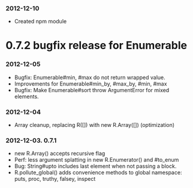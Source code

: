 ### 2012-12-10

- Created npm module

# 0.7.2 bugfix release for Enumerable

### 2012-12-05

- Bugfix: Enumerable#min, #max do not return wrapped value.
- Improvements for Enumerable#min_by, #max_by, #min, #max
- Bugfix: Make Enumerable#sort throw ArgumentError for mixed elements.

### 2012-12-04

- Array cleanup, replacing R([]) with new R.Array([]) (optimization)

### 2012-12-03. 0.7.1

- new R.Array() accepts recursive flag
- Perf: less argument splatting in new R.Enumerator() and #to_enum
- Bug: String#upto includes last element when not passing a block.
- R.pollute_global() adds convenience methods to global namespace: puts, proc, truthy, falsey, inspect